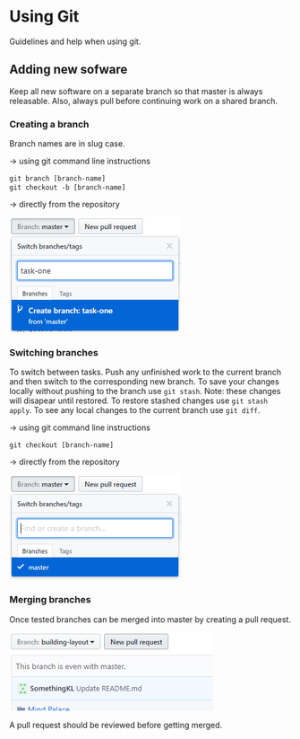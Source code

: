 # Using Git

Guidelines and help when using git.

## Adding new sofware

Keep all new software on a separate branch so that master is always releasable.
Also, always pull before continuing work on a shared branch.

### Creating a branch

Branch names are in slug case.

-> using git command line instructions
```
git branch [branch-name]
git checkout -b [branch-name]
```

-> directly from the repository

![](https://raw.githubusercontent.com/kphillips2/MindPalace/master/branch_add.png)

### Switching branches

To switch between tasks. Push any unfinished work to the current branch and then switch to the corresponding new branch.
To save your changes locally without pushing to the branch use ``git stash``. Note: these changes will disapear until restored.
To restore stashed changes use ``git stash apply``.
To see any local changes to the current branch use ``git diff``.

-> using git command line instructions

```
git checkout [branch-name]
```

-> directly from the repository

![](https://raw.githubusercontent.com/kphillips2/MindPalace/master/branch_switching.png)

### Merging branches

Once tested branches can be merged into master by creating a pull request.

![](https://raw.githubusercontent.com/kphillips2/MindPalace/master/pull_request.png)

A pull request should be reviewed before getting merged.
